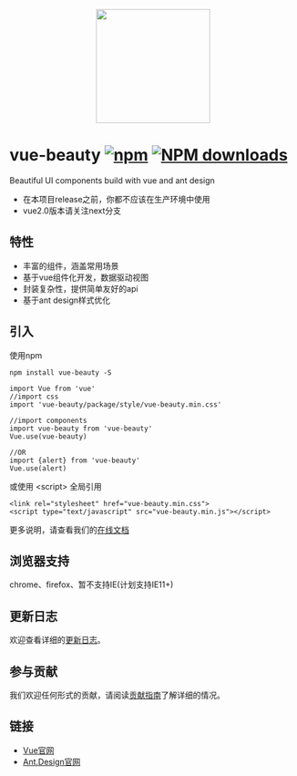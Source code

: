 <p align="center">
    <a href="https://github.com/FE-Driver/vue-beauty">
        <img width="200" src="https://raw.githubusercontent.com/FE-Driver/vue-beauty/master/src/assets/VB-logo.png">
    </a>
</p>

# vue-beauty [![npm](http://img.shields.io/npm/v/vue-beauty.svg)](https://www.npmjs.com/package/vue-beauty) [![NPM downloads](http://img.shields.io/npm/dm/vue-beauty.svg)](https://www.npmjs.com/package/vue-beauty)
Beautiful  UI components build with vue and ant design

- 在本项目release之前，你都不应该在生产环境中使用
- vue2.0版本请关注next分支

## 特性
- 丰富的组件，涵盖常用场景
- 基于vue组件化开发，数据驱动视图
- 封装复杂性，提供简单友好的api
- 基于ant design样式优化

## 引入
使用npm
```
npm install vue-beauty -S

import Vue from 'vue'
//import css
import 'vue-beauty/package/style/vue-beauty.min.css'

//import components
import vue-beauty from 'vue-beauty'
Vue.use(vue-beauty)

//OR
import {alert} from 'vue-beauty'
Vue.use(alert)
```
或使用 &lt;script&gt; 全局引用
```
<link rel="stylesheet" href="vue-beauty.min.css"> 
<script type="text/javascript" src="vue-beauty.min.js"></script> 
```
更多说明，请查看我们的[在线文档](https://github.com/FE-Driver/vue-beauty)

## 浏览器支持
chrome、firefox、暂不支持IE(计划支持IE11+)

## 更新日志
欢迎查看详细的[更新日志](https://fe-driver.github.io/vue-beauty/#!/components/changelog)。

## 参与贡献
我们欢迎任何形式的贡献，请阅读[贡献指南](https://fe-driver.github.io/vue-beauty/#!/components/contribute)了解详细的情况。

## 链接
- [Vue官网](http://vuejs.org/)
- [Ant.Design官网](http://ant.design/)